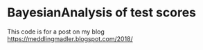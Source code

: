 # BayesianAnalysis of test scores

This code is for a post on my blog https://meddlingmadler.blogspot.com/2018/

